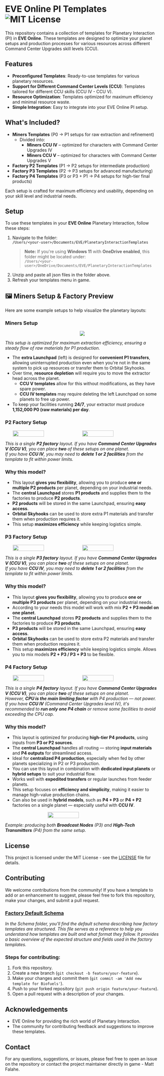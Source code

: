 # EVE Online PI Templates ![MIT License](https://img.shields.io/badge/license-MIT-blue.svg)

This repository contains a collection of templates for Planetary Interaction (PI) in **EVE Online**. These templates are designed to optimize your planet setups and production processes for various resources across different Command Center Upgrades skill levels (CCU).

## Features

- **Preconfigured Templates**: Ready-to-use templates for various planetary resources.
- **Support for Different Command Center Levels (CCU)**: Templates tailored for different CCU skills (CCU IV - CCU V).
- **Resource Optimization**: Templates optimized for maximum efficiency and minimal resource waste.
- **Simple Integration**: Easy to integrate into your EVE Online PI setup.

## What's Included?

- **Miners Templates** (P0 → P1 setups for raw extraction and refinement)  
  - Divided into:
    - **Miners CCU IV** – optimized for characters with Command Center Upgrades IV  
    - **Miners CCU V** – optimized for characters with Command Center Upgrades V  
- **Factory P2 Templates** (P1 → P2 setups for intermediate production)
- **Factory P3 Templates** (P2 → P3 setups for advanced manufacturing)
- **Factory P4 Templates** (P3 or P3 + P1 → P4 setups for high-tier final products)

Each setup is crafted for maximum efficiency and usability, depending on your skill level and industrial needs.

## Setup

To use these templates in your **EVE Online** Planetary Interaction, follow these steps:

1. Navigate to the folder:  
   `/Users/<your-user>/Documents/EVE/PlanetaryInteractionTemplates`  
   > **Note:** If you're using **Windows 11** with **OneDrive enabled**, this folder might be located under:  
   `/Users/<your-user>/OneDrive/Documents/EVE/PlanetaryInteractionTemplates`
2. Unzip and paste all json files in the folder above.
3. Refresh your templates menu in game.

## 🖼️ Miners Setup & Factory Preview
Here are some example setups to help visualize the planetary layouts:

### **Miners Setup**

<div style="display: flex; justify-content: center; align-items: flex-start;">
    <img src="Templates/images/Miners_setup_preview.png" style="height: auto; width: auto;">
</div>

*This setup is optimized for maximum extraction efficiency, ensuring a steady flow of raw materials for P1 production.*  

- The **extra Launchpad** (left) is designed for **convenient P1 transfers**, allowing uninterrupted production even when you're not in the same system to pick up resources or transfer them to Orbital Skyhooks.  
- Over time, **resource depletion** will require you to move the extractor head across the planet.  
  - **CCU V templates** allow for this without modifications, as they have spare power.  
  - **CCU IV templates** may require deleting the left Launchpad on some planets to free up power.  
- To keep your facilities running **24/7**, your extractor must produce **1,152,000 P0 (raw materials) per day**.  

### P2 Factory Setup  

<div style="display: flex; justify-content: center; align-items: flex-start;">
    <img id="img1" src="Templates/images/1_x_P2_Factory_preview.png" style="width: 45%; height: auto;">
    <img id="img2" src="Templates/images/2_x_P2_Factory_preview.png" style="width: 45%; height: auto;">
</div>

*This is a single **P2 factory** layout. If you have **Command Center Upgrades V (CCU V)**, you can place **two** of these setups on one planet.  
If you have **CCU IV**, you may need to **delete 1 or 2 facilities** from the template to fit within power limits.*  

### **Why this model?**  
- This layout **gives you flexibility**, allowing you to produce **one or multiple P2 products** per planet, depending on your industrial needs.  
- The **central Launchpad** stores **P1 products** and supplies them to the factories to produce **P2 products**.  
- **P2 products** will be stored in the same Launchpad, ensuring **easy access**.  
- **Orbital Skyhooks** can be used to store extra P1 materials and transfer them when production requires it.  
- This setup **maximizes efficiency** while keeping logistics simple.

### P3 Factory Setup  

<div style="display: flex; justify-content: center; align-items: flex-start;">
    <img id="img1" src="Templates/images/1_x_P3_Factory_preview.png" style="width: 45%; height: auto;">
    <img id="img2" src="Templates/images/2_x_P3_Factory_preview.png" style="width: 45%; height: auto;">
</div>

*This is a single **P3 factory** layout. If you have **Command Center Upgrades V (CCU V)**, you can place **two** of these setups on one planet.  
If you have **CCU IV**, you may need to **delete 1 or 2 facilities** from the template to fit within power limits.*  

### **Why this model?**  
- This layout **gives you flexibility**, allowing you to produce **one or multiple P3 products** per planet, depending on your industrial needs.
- According to your needs this model will work with mix **P2 + P3 model on one planet**.   
- The **central Launchpad** stores **P2 products** and supplies them to the factories to produce **P3 products**.  
- **P3 products** will be stored in the same Launchpad, ensuring **easy access**.  
- **Orbital Skyhooks** can be used to store extra P2 materials and transfer them when production requires it.  
- This setup **maximizes efficiency** while keeping logistics simple. Allows you to mix models **P2 + P3 / P3 + P3** to be flexible.

### P4 Factory Setup  

<div style="display: flex; justify-content: center; align-items: flex-start;">
    <img id="img1" src="Templates/images/1_x_P4_Factory_preview.png" style="width: 45%; height: auto;">
    <img id="img2" src="Templates/images/2_x_P4_Factory_preview.png" style="width: 45%; height: auto;">
</div>

*This is a single **P4 factory** layout. If you have **Command Center Upgrades V (CCU V)**, you can place **two** of these setups on one planet.  
However, **CPU is the main limiting factor** with P4 production — not power.  
If you have **CCU IV** (Command Center Upgrades level IV), it's recommended to **run only one P4 chain** or remove some facilities to avoid exceeding the CPU cap.*  

### **Why this model?**  
- This layout is optimized for producing **high-tier P4 products**, using inputs from **P3 or P2 sources**.  
- The **central Launchpad** handles all routing — storing **input materials** and **P4 outputs** for streamlined access.  
- Ideal for **centralized P4 production**, especially when fed by other planets specializing in P2 or P3 production.  
- You can use this layout in combination with **dedicated input planets** or **hybrid setups** to suit your industrial flow.  
- Works well with **expedited transfers** or regular launches from feeder planets.  
- This setup focuses on **efficiency and simplicity**, making it easier to manage high-value production chains.  
- Can also be used in **hybrid models**, such as **P4 + P3** or **P4 + P2** factories on a single planet — especially useful with **CCU IV**.  
<div style="display: flex; justify-content: center; align-items: flex-start;">
    <img id="img1" src="Templates/images/1_x_P4_+_1_x_P3_Hybrid_Factory_preview.png" style="width: 45%; height: auto;">
</div>

  *Example: producing both **Broadcast Nodes** (P3) and **High-Tech Transmitters** (P4) from the same setup.*

## License

This project is licensed under the MIT License - see the [LICENSE](LICENSE) file for details.

## Contributing

We welcome contributions from the community! If you have a template to add or an enhancement to suggest, please feel free to fork this repository, make your changes, and submit a pull request.

### [Factory Default Schema](https://github.com/MattFalahe/EVE-PI-Templates/blob/dev/Templates/Schema/Default%20Schema%20for%20Factory.json)

*In the Schema folder, you'll find the default schema describing how factory templates are structured. This file serves as a reference to help you understand how templates are built and what format they follow. It provides a basic overview of the expected structure and fields used in the factory templates.*

### Steps for contributing:

1. Fork this repository.
2. Create a new branch (`git checkout -b feature/your-feature`).
3. Make your changes and commit them (`git commit -am 'Add new template for Biofuels'`).
4. Push to your forked repository (`git push origin feature/your-feature`).
5. Open a pull request with a description of your changes.

## Acknowledgements

- EVE Online for providing the rich world of Planetary Interaction.
- The community for contributing feedback and suggestions to improve these templates.

## Contact

For any questions, suggestions, or issues, please feel free to open an issue on the repository or contact the project maintainer directly in game - Matt Falahe.
